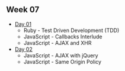 ## Week 07

- [Day 01](wk07_day01.md)
  - Ruby - Test Driven Development (TDD)
  - JavaScript - Callbacks Interlude
  - JavaScript - AJAX and XHR
- [Day 02](wk07_day02.md)
  - JavaScript - AJAX with jQuery
  - JavaScript - Same Origin Policy
